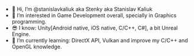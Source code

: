 - 👋 Hi, I’m @stanislavkaliuk aka Stenky aka Stanislav Kaliuk
- 👀 I’m interested in Game Development overall, specially in Graphics programming.
- 😎 I know: Unity[Android native, iOS native, C/C++, C#], a bit Unreal Engine.
- 🌱 I’m currently learning: DirectX API, Vulkan and improve my C/C++ and OpenGL knowledge. 
